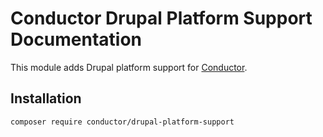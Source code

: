 Conductor Drupal Platform Support Documentation
===============================================

This module adds Drupal platform support for
[Conductor](https://github.com/conductorphp/conductor-core).

## Installation
```bash
composer require conductor/drupal-platform-support
```
